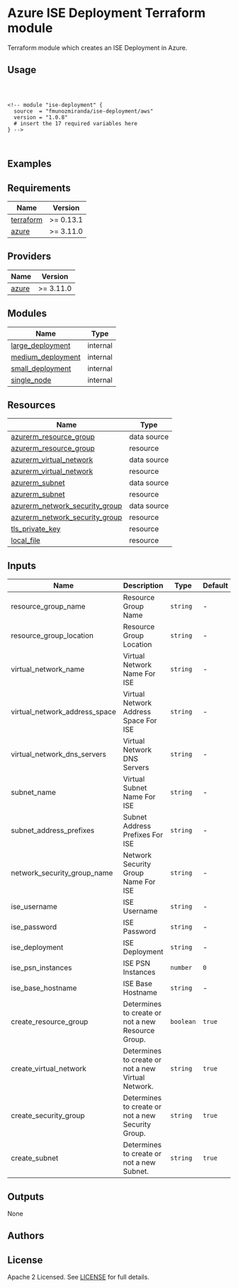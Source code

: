 # Azure ISE Deployment Terraform module

Terraform module which creates an ISE Deployment in Azure.

## Usage

```hcl



<!-- module "ise-deployment" {
  source  = "fmunozmiranda/ise-deployment/aws"
  version = "1.0.8"
  # insert the 17 required variables here
} -->



```

## Examples

<!-- - [SQS queues with server-side encryption (SSE) using KMS and without SSE](https://github.com/terraform-aws-modules/terraform-aws-sqs/tree/master/examples/complete) -->

<!-- - [ISE Deployment with Network ISE creation](https://github.com/fmunozmiranda/terraform-aws-ise-deployment/tree/main/examples/ise-deployment-with-network-ise-creation)
- [ISE Deployment without Network ISE creation](https://github.com/fmunozmiranda/terraform-aws-ise-deployment/tree/main/examples/ise-deployment-with-no-network-creation) -->

<!-- BEGINNING OF PRE-COMMIT-TERRAFORM DOCS HOOK -->
## Requirements

| Name | Version |
|------|---------|
| <a name="requirement_terraform"></a> [terraform](#requirement\_terraform) | >= 0.13.1 |
| <a name="requirement_azure"></a> [azure](#requirement\_azure) | >= 3.11.0 |

## Providers

| Name | Version |
|------|---------|
| <a name="requirement_azure"></a> [azure](#requirement\_azure) | >= 3.11.0 |

## Modules

| Name | Type |
|------|------|
| [large_deployment](https://github.com/fmunozmiranda/terraform-azure-ise-deployment/tree/main/modules/large_deployment) | internal |
| [medium_deployment](https://github.com/fmunozmiranda/terraform-azure-ise-deployment/tree/main/modules/medium_deployment) | internal |
| [small_deployment](https://github.com/fmunozmiranda/terraform-azure-ise-deployment/tree/main/modules/small_deployment) | internal |
| [single_node](https://github.com/fmunozmiranda/terraform-azure-ise-deployment/tree/main/modules/single_node) | internal |

## Resources

| Name | Type |
|------|------|
| [azurerm_resource_group](https://registry.terraform.io/providers/hashicorp/azurerm/latest/docs/data-sources/resource_group) | data source |
| [azurerm_resource_group](https://registry.terraform.io/providers/hashicorp/azurerm/latest/docs/resources/resource_group) | resource |
| [azurerm_virtual_network](https://registry.terraform.io/providers/hashicorp/azurerm/latest/docs/data-sources/azurerm_virtual_network) | data source |
| [azurerm_virtual_network](https://registry.terraform.io/providers/hashicorp/azurerm/latest/docs/resources/azurerm_virtual_network) | resource |
| [azurerm_subnet](https://registry.terraform.io/providers/hashicorp/azurerm/latest/docs/data-sources/azurerm_subnet) | data source |
| [azurerm_subnet](https://registry.terraform.io/providers/hashicorp/azurerm/latest/docs/resources/azurerm_subnet) | resource |
| [azurerm_network_security_group](https://registry.terraform.io/providers/hashicorp/azurerm/latest/docs/data-sources/azurerm_network_security_group) | data source |
| [azurerm_network_security_group](https://registry.terraform.io/providers/hashicorp/azurerm/latest/docs/resources/azurerm_network_security_group) | resource |
| [tls_private_key](https://registry.terraform.io/providers/hashicorp/azurerm/latest/docs/resources/tls_private_key) | resource |
| [local_file](https://registry.terraform.io/providers/hashicorp/azurerm/latest/docs/resources/local_file) | resource |

## Inputs

| Name | Description | Type | Default | Required |
|------|-------------|------|---------|:--------:|
|resource_group_name| Resource Group Name | `string` | - | yes|
|resource_group_location| Resource Group Location | `string` | - | yes |
|virtual_network_name| Virtual Network Name For ISE | `string` | - | yes |
|virtual_network_address_space| Virtual Network Address Space For ISE| `string` | - | yes |
|virtual_network_dns_servers| Virtual Network DNS Servers | `string` | - | yes |
|subnet_name| Virtual Subnet Name For ISE | `string` | - | yes |
|subnet_address_prefixes| Subnet Address Prefixes For ISE | `string` | - | yes |
|network_security_group_name| Network Security Group Name For ISE | `string` | - | yes |
|ise_username| ISE Username | `string` | - | yes |
|ise_password| ISE Password | `string` | - | yes |
|ise_deployment| ISE Deployment | `string` | - | yes |
|ise_psn_instances| ISE PSN Instances | `number` | `0` | no |
|ise_base_hostname| ISE Base Hostname | `string` | - | yes |
|create_resource_group| Determines to create or not a new Resource Group. | `boolean` | `true` | no |
|create_virtual_network| Determines to create or not a new Virtual Network. | `string` | `true` | no |
|create_security_group| Determines to create or not a new Security Group. | `string` | `true` | no |
|create_subnet| Determines to create or not a new Subnet. | `string` | `true` | no |

## Outputs

None


## Authors



## License

Apache 2 Licensed. See [LICENSE]() for full details.
